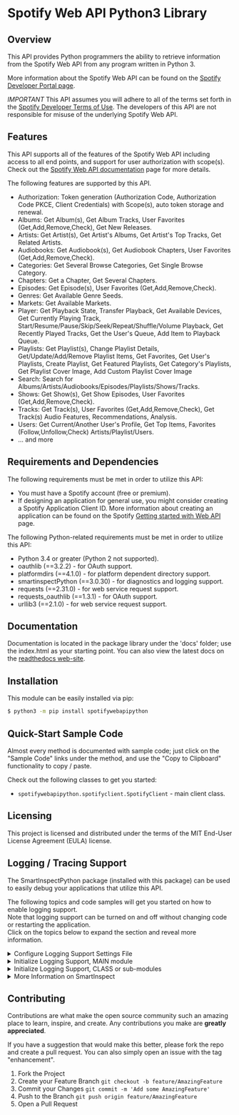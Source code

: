<h1 class="modulename">
Spotify Web API Python3 Library
</h1>

## Overview
This API provides Python programmers the ability to retrieve information from the Spotify Web API from any program written in Python 3.

More information about the Spotify Web API can be found on the <a href="https://developer.spotify.com/documentation/web-api" target="_blank">Spotify Developer Portal page</a>.

*IMPORTANT*
This API assumes you will adhere to all of the terms set forth in the <a href="https://developer.spotify.com/terms" target="_blank">Spotify Developer Terms of Use</a>.  The developers of this API are not responsible for misuse of the underlying Spotify Web API.

## Features

This API supports all of the features of the Spotify Web API including access to all end points, and support for user authorization with scope(s).  Check out the [Spotify Web API documentation](https://developer.spotify.com/documentation/web-api) page for more details.

The following features are supported by this API.
- Authorization: Token generation (Authorization Code, Authorization Code PKCE, Client Credentials) with Scope(s), auto token storage and renewal.
- Albums: Get Album(s), Get Album Tracks, User Favorites (Get,Add,Remove,Check), Get New Releases.
- Artists: Get Artist(s), Get Artist's Albums, Get Artist's Top Tracks, Get Related Artists.
- Audiobooks: Get Audiobook(s), Get Audiobook Chapters, User Favorites (Get,Add,Remove,Check).
- Categories: Get Several Browse Categories, Get Single Browse Category.
- Chapters: Get a Chapter, Get Several Chapters.
- Episodes: Get Episode(s), User Favorites (Get,Add,Remove,Check).
- Genres: Get Available Genre Seeds.
- Markets: Get Available Markets.
- Player: Get Playback State, Transfer Playback, Get Available Devices, Get Currently Playing Track, Start/Resume/Pause/Skip/Seek/Repeat/Shuffle/Volume Playback, Get Recently Played Tracks, Get the User's Queue, Add Item to Playback Queue.
- Playlists: Get Playlist(s), Change Playlist Details, Get/Update/Add/Remove Playlist Items, Get Favorites, Get User's Playlists, Create Playlist, Get Featured Playlists, Get Category's Playlists, Get Playlist Cover Image, Add Custom Playlist Cover Image
- Search: Search for Albums/Artists/Audiobooks/Episodes/Playlists/Shows/Tracks.
- Shows: Get Show(s), Get Show Episodes, User Favorites (Get,Add,Remove,Check).
- Tracks: Get Track(s), User Favorites (Get,Add,Remove,Check), Get Track(s) Audio Features, Recommendations, Analysis.
- Users: Get Current/Another User's Profile, Get Top Items, Favorites (Follow,Unfollow,Check) Artists/Playlist/Users.
- ... and more

## Requirements and Dependencies
The following requirements must be met in order to utilize this API:

* You must have a Spotify account (free or premium).
* If designing an application for general use, you might consider creating a Spotify Application Client ID.  More information about creating an application can be found on the Spotify [Getting started with Web API](https://developer.spotify.com/documentation/web-api/tutorials/getting-started) page.

The following Python-related requirements must be met in order to utilize this API:

* Python 3.4 or greater (Python 2 not supported).
* oauthlib (==3.2.2) - for OAuth support.
* platformdirs (==4.1.0) - for platform dependent directory support.
* smartinspectPython (==3.0.30) - for diagnostics and logging support.
* requests (==2.31.0) - for web service request support.
* requests_oauthlib (==1.3.1) - for OAuth support.
* urllib3 (==2.1.0) - for web service request support.

## Documentation
Documentation is located in the package library under the 'docs' folder; use the index.html as your starting point. 
You can also view the latest docs on the <a href="https://spotifywebapipython.readthedocs.io/en/latest/__init__.html" target="_blank">readthedocs web-site</a>.

## Installation

This module can be easily installed via pip:
``` bash
$ python3 -m pip install spotifywebapipython
```

## Quick-Start Sample Code

Almost every method is documented with sample code; just click on the "Sample Code" links under the method, and use the "Copy to Clipboard" functionality to copy / paste.

Check out the following classes to get you started:
- `spotifywebapipython.spotifyclient.SpotifyClient` - main client class.

## Licensing
This project is licensed and distributed under the terms of the MIT End-User License Agreement (EULA) license.

## Logging / Tracing Support

The SmartInspectPython package (installed with this package) can be used to easily debug your applications that utilize this API.

The following topics and code samples will get you started on how to enable logging support.  
Note that logging support can be turned on and off without changing code or restarting the application.  
Click on the topics below to expand the section and reveal more information.  

<details>
  <summary>Configure Logging Support Settings File</summary>
  <br/>
  Add the following lines to a new file (e.g. "smartinspect.cfg") in your application startup / test directory.  
  Note the file name can be whatever you like, just specify it on the call to `SiAuto.Si.LoadConfiguration()` when initializing the logger.

``` ini
; smartinspect.cfg

; SmartInspect Logging Configuration General settings.
; - "Enabled" parameter to turn logging on (True) or off (False).
; - "Level" parameter to control the logging level (Debug|Verbose|Message|Warning|Error).
; - "AppName" parameter to control the application name.
Enabled = False 
Level = Verbose
DefaultLevel = Debug
AppName = My Application Name

; SmartInspect Logging Configuration Output settings.
; - Log to SmartInspect Console Viewer running on the specified network address.
Connections = tcp(host=192.168.1.1,port=4228,timeout=5000,reconnect=true,reconnect.interval=10s,async.enabled=true)
; - Log to a file, keeping 14 days worth of logs.
;Connections = "file(filename=\"./tests/logfiles/logfile.log\", rotate=daily, maxparts=14, append=true)"
; - Log to an encrypted file, keeping 14 days worth of logs.
;Connections = "file(filename=\"./tests/logfiles/logfileEncrypted.sil\", encrypt=true, key=""1234567890123456"", rotate=daily, maxparts=14, append=true)"
        
; set defaults for new sessions
; note that session defaults do not apply to the SiAuto.Main session, since
; this session was already added before a configuration file can be loaded. 
; session defaults only apply to newly added sessions and do not affect existing sessions.
SessionDefaults.Active = True
SessionDefaults.Level = Message
SessionDefaults.ColorBG = 0xFFFFFF

; configure some individual session properties.
; note that this does not add the session to the sessionmanager; it simply
; sets the property values IF the session name already exists.
Session.Main.Active = True
Session.Main.ColorBG = 0xFFFFFF
```

</details>

<details>
  <summary>Initialize Logging Support, MAIN module</summary>
  <br/>
  Add the following lines to your program startup module.  
  This will import the necessary package modules, and initialize logging support.  
  NOTE - This code should only be executed one time!  

``` python
# load SmartInspect settings from a configuration settings file.
from smartinspectpython.siauto import *
siConfigPath:str = "./tests/smartinspect.cfg"
SIAuto.Si.LoadConfiguration(siConfigPath)

# start monitoring the configuration file for changes, and reload it when it changes.
# this will check the file for changes every 60 seconds.
siConfig:SIConfigurationTimer = SIConfigurationTimer(SIAuto.Si, siConfigPath)

# get smartinspect logger reference.
_logsi:SISession = SIAuto.Main

# log system environment and application startup parameters.
_logsi.LogSeparator(SILevel.Fatal)
_logsi.LogAppDomain(SILevel.Verbose)
_logsi.LogSystem(SILevel.Verbose)
```

</details>

<details>
  <summary>Initialize Logging Support, CLASS or sub-modules</summary>
  <br/>
  Add the following lines to your program supporting modules.  
  This will import the necessary package modules, and initialize the shared logging session.  

``` python
# get smartinspect logger reference.
from smartinspectpython.siauto import *
_logsi:SISession = SIAuto.Main
```

</details>

<details>
  <summary>More Information on SmartInspect</summary>
  <br/>
  You can use SmartInspectPython by itself to create log files for your own applications.  
  Use the following PIP command to install the SmartInspectPython package from PyPi.org:  

  ``` bash
  $ python3 -m pip install smartinspectpython
  ```

  The SmarrtInspect Redistributable Console Viewer (free) is required to view SmartInspect Log (.sil) formatted log files, as well capture packets via the TcpProtocol or PipeProtocol connections.  The Redistributable Console Viewer can be downloaded from the <a href="https://code-partners.com/offerings/smartinspect/releases/" target="_blank">Code-Partners Software Downloads Page</a>. Note that the "Redistributable Console Viewer" is a free product, while the "SmartInspect Full Setup" is the Professional level viewer that adds a few more bells and whistles for a fee.  Also note that a Console Viewer is NOT required to view plain text (non .sil) formatted log files.
</details>

## Contributing

Contributions are what make the open source community such an amazing place to learn, inspire, and create. Any contributions you make are **greatly appreciated**.

If you have a suggestion that would make this better, please fork the repo and create a pull request. You can also simply open an issue with the tag "enhancement".

1. Fork the Project
2. Create your Feature Branch  `git checkout -b feature/AmazingFeature`
3. Commit your Changes  `git commit -m 'Add some AmazingFeature'`
4. Push to the Branch  `git push origin feature/AmazingFeature`
5. Open a Pull Request
